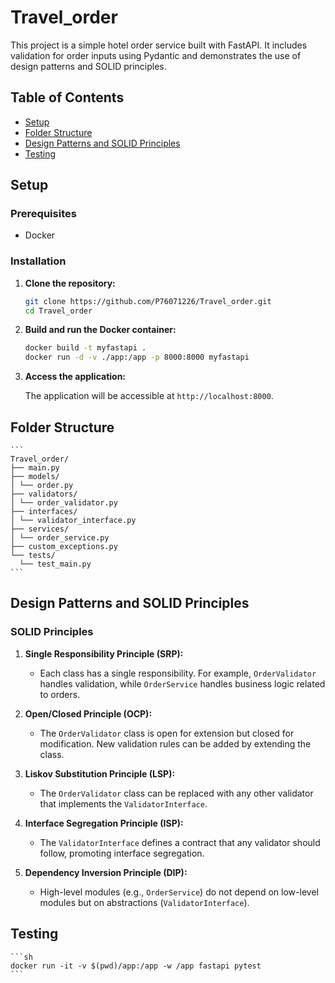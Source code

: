 # Travel_order

This project is a simple hotel order service built with FastAPI. It includes validation for order inputs using Pydantic and demonstrates the use of design patterns and SOLID principles.

## Table of Contents

- [Setup](#setup)
- [Folder Structure](#folder-structure)
- [Design Patterns and SOLID Principles](#design-patterns-and-solid-principles)
- [Testing](#testing)

## Setup

### Prerequisites

- Docker

### Installation

1. **Clone the repository:**

    ```sh
    git clone https://github.com/P76071226/Travel_order.git
    cd Travel_order
    ```

2. **Build and run the Docker container:**

    ```sh
    docker build -t myfastapi .
    docker run -d -v ./app:/app -p 8000:8000 myfastapi
    ```

3. **Access the application:**

    The application will be accessible at `http://localhost:8000`.

## Folder Structure

    ```
    Travel_order/
    ├── main.py
    ├── models/
    │ └── order.py
    ├── validators/
    │ └── order_validator.py
    ├── interfaces/
    │ └── validator_interface.py
    ├── services/
    │ └── order_service.py
    ├── custom_exceptions.py
    └── tests/
      └── test_main.py
    ```

## Design Patterns and SOLID Principles


### SOLID Principles

1. **Single Responsibility Principle (SRP):**
   - Each class has a single responsibility. For example, `OrderValidator` handles validation, while `OrderService` handles business logic related to orders.

2. **Open/Closed Principle (OCP):**
   - The `OrderValidator` class is open for extension but closed for modification. New validation rules can be added by extending the class.

3. **Liskov Substitution Principle (LSP):**
   - The `OrderValidator` class can be replaced with any other validator that implements the `ValidatorInterface`.

4. **Interface Segregation Principle (ISP):**
   - The `ValidatorInterface` defines a contract that any validator should follow, promoting interface segregation.

5. **Dependency Inversion Principle (DIP):**
   - High-level modules (e.g., `OrderService`) do not depend on low-level modules but on abstractions (`ValidatorInterface`).

## Testing

    ```sh
    docker run -it -v $(pwd)/app:/app -w /app fastapi pytest
    ```
